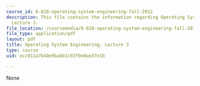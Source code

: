 ```yaml
---
course_id: 6-828-operating-system-engineering-fall-2012
description: This file contains the information regarding Operating System Engineering,
  Lecture 3.
file_location: /coursemedia/6-828-operating-system-engineering-fall-2012/ecc911a7b40e9babb1c02f9e8ae37e1b_MIT6_828F12_lec3_notes.pdf
file_type: application/pdf
layout: pdf
title: Operating System Engineering, Lecture 3
type: course
uid: ecc911a7b40e9babb1c02f9e8ae37e1b

---
```

None